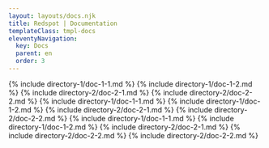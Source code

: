 ```yaml
---
layout: layouts/docs.njk
title: Redspot | Documentation
templateClass: tmpl-docs
eleventyNavigation:
  key: Docs
  parent: en
  order: 3
---
```


{% include directory-1/doc-1-1.md %}
{% include directory-1/doc-1-2.md %}
{% include directory-2/doc-2-1.md %}
{% include directory-2/doc-2-2.md %}
{% include directory-1/doc-1-1.md %}
{% include directory-1/doc-1-2.md %}
{% include directory-2/doc-2-1.md %}
{% include directory-2/doc-2-2.md %}
{% include directory-1/doc-1-1.md %}
{% include directory-1/doc-1-2.md %}
{% include directory-2/doc-2-1.md %}
{% include directory-2/doc-2-2.md %}
{% include directory-2/doc-2-2.md %}
